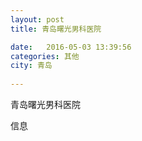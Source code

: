 ```yaml
--- 
layout: post 
title: 青岛曙光男科医院

date:   2016-05-03 13:39:56 
categories: 其他  
city: 青岛
  
--- 
```

   
青岛曙光男科医院

信息

